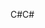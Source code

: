 <span data-ttu-id="a61c5-101">C#</span><span class="sxs-lookup"><span data-stu-id="a61c5-101">C#</span></span>